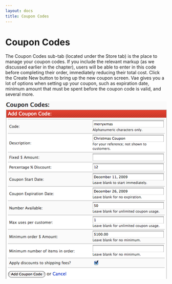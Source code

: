 ```yaml
---
layout: docs
title: Coupon Codes
---
```


# Coupon Codes

The Coupon Codes sub-tab (located under the Store tab) is the place to
manage your coupon codes. If you include the relevant markup (as we
discussed earlier in the chapter), users will be able to enter in this
code before completing their order, immediately reducing their total
cost. Click the Create New button to bring up the new coupon screen. Vae
gives you a lot of options when setting up your coupon, such as
expiration date, minimum amount that must be spent before the coupon
code is valid, and several more.

![](/images/screenshots/ecommerce/coupon_code_new.png)
